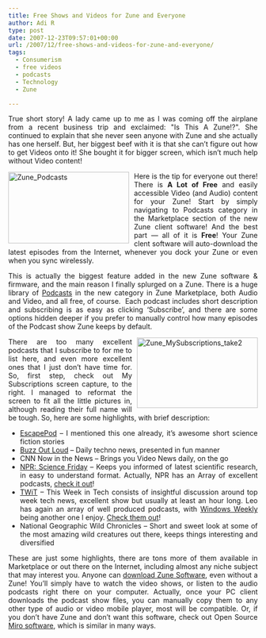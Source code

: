 ```yaml
---
title: Free Shows and Videos for Zune and Everyone
author: Adi R
type: post
date: 2007-12-23T09:57:01+00:00
url: /2007/12/free-shows-and-videos-for-zune-and-everyone/
tags:
  - Consumerism
  - free videos
  - podcasts
  - Technology
  - Zune

---
```

<p align="justify">
  True short story! A lady came up to me as I was coming off the airplane from a recent business trip and exclaimed: "Is This A Zune!?". She continued to explain that she never seen anyone with Zune and she actually has one herself. But, her biggest beef with it is that she can&#8217;t figure out how to get Videos onto it! She bought it for bigger screen, which isn&#8217;t much help without Video content!
</p>

<p align="justify">
  <a href="https://i0.wp.com/www.adir1.com//uploads/2007/12/zune-podcasts.jpg" target="_blank"><img style="border-right: 0px; border-top: 0px; margin: 0px 10px 0px 0px; border-left: 0px; border-bottom: 0px" height="144" alt="Zune_Podcasts" src="https://i1.wp.com/www.adir1.com//uploads/2007/12/zune-podcasts-thumb.jpg?resize=244%2C144" width="244" align="left" border="0" data-recalc-dims="1" /></a>Here is the tip for everyone out there! There is <strong>A Lot of Free</strong> and easily accessible Video (and Audio) content for your Zune! Start by simply navigating to Podcasts category in the Marketplace section of the new Zune client software! And the best part &#8212; all of it is <strong>Free</strong>! Your Zune clent software will auto-download the latest episodes from the Internet, whenever you dock your Zune or even when you sync wirelessly.
</p>

<p align="justify">
  This is actually the biggest feature added in the new Zune software & firmware, and the main reason I finally splurged on a Zune. There is a huge library of <a title="Podcast is a type of Show which is delivered via Internet in a form of a video or audio file" href="http://en.wikipedia.org/wiki/Podcast" target="_blank">Podcasts</a> in the new category in Zune Marketplace, both Audio and Video, and all free, of course.&#160; Each podcast includes short description and subscribing is as easy as clicking &#8216;Subscribe&#8217;, and there are some options hidden deeper if you prefer to manually control how many episodes of the Podcast show Zune keeps by default.
</p>

<p align="justify">
  <a href="https://i2.wp.com/www.adir1.com//uploads/2007/12/zune-mysubscriptions-take2.jpg" target="_blank"><img style="border-right: 0px; border-top: 0px; margin: 0px 0px 0px 10px; border-left: 0px; border-bottom: 0px" height="142" alt="Zune_MySubscriptions_take2" src="https://i1.wp.com/www.adir1.com//uploads/2007/12/zune-mysubscriptions-take2-thumb.jpg?resize=244%2C142" width="244" align="right" border="0" data-recalc-dims="1" /></a> There are too many excellent podcasts that I subscribe to for me to list here, and even more excellent ones that I just don&#8217;t have time for. So, first step, check out My Subscriptions screen capture, to the right. I managed to reformat the screen to fit all the little pictures in, although reading their full name will be tough. So, here are some highlights, with brief description:
</p>

  * <div align="justify">
      <a href="http://escapepod.org/" target="_blank">EscapePod</a> &#8211; I mentioned this one already, it&#8217;s awesome short science fiction stories
    </div>

  * <div align="justify">
      <a href="http://reviews.cnet.com/8300-11455_7-10.html" target="_blank">Buzz Out Loud</a> &#8211; Daily techno news, presented in fun manner
    </div>

  * <div align="justify">
      CNN Now in the News &#8211; Brings you Video News daily, on the go
    </div>

  * <div align="justify">
      <a href="http://www.sciencefriday.com/" target="_blank">NPR: Science Friday</a> &#8211; Keeps you informed of latest scientific research, in easy to understand format. Actually, NPR has an Array of excellent podcasts, <a href="http://www.npr.org/rss/podcast/podcast_directory.php" target="_blank">check it out</a>!
    </div>

  * <div align="justify">
      <a href="http://twit.tv/twit" target="_blank">TWiT</a> &#8211; This Week in Tech consists of insightful discussion around top week tech news, excellent show but usually at least an hour long. Leo has again an array of well produced podcasts, with <a href="http://twit.tv/ww" target="_blank">Windows Weekly</a> being another one I enjoy. <a href="http://twit.tv/" target="_blank">Check them out</a>!
    </div>

  * <div align="justify">
      National Geographic Wild Chronicles &#8211; Short and sweet look at some of the most amazing wild creatures out there, keeps things interesting and diversified
    </div>

<p align="justify">
  These are just some highlights, there are tons more of them available in Marketplace or out there on the Internet, including almost any niche subject that may interest you. Anyone can <a href="http://www.zune.net/en-us/products/zunesoftware/download.htm" target="_blank">download Zune Software</a>, even without a Zune! You&#8217;ll simply have to watch the video shows, or listen to the audio podcasts right there on your computer. Actually, once your PC client downloads the podcast show files, you can manually copy them to any other type of audio or video mobile player, most will be compatible. Or, if you don&#8217;t have Zune and don&#8217;t want this software, check out Open Source <a href="http://www.adir1.com/2007/08/miro-internet-video-at-its-finest/">Miro software</a>, which is similar in many ways.
</p>

<p align="justify">